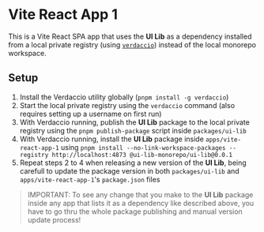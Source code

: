 # Vite React App 1

This is a Vite React SPA app that uses the **UI Lib** as a dependency installed from a local private registry (using [`verdaccio`](https://verdaccio.org/)) instead of the local monorepo workspace.

## Setup

1. Install the Verdaccio utility globally (`pnpm install -g verdaccio`)
2. Start the local private registry using the `verdaccio` command (also requires setting up a username on first run)
3. With Verdaccio running, publish the **UI Lib** package to the local private registry using the `pnpm publish-package` script inside `packages/ui-lib`
4. With Verdaccio running, install the **UI Lib** package inside `apps/vite-react-app-1` using `pnpm install --no-link-workspace-packages --registry http://localhost:4873 @ui-lib-monorepo/ui-lib@0.0.1`
5. Repeat steps 2 to 4 when releasing a new version of the **UI Lib**, being carefull to update the package version in both `packages/ui-lib` and `apps/vite-react-app-1`'s `package.json` files

> IMPORTANT: To see any change that you make to the **UI Lib** package inside any app that lists
> it as a dependency like described above, you have to go thru the whole package publishing and
> manual version update process!
